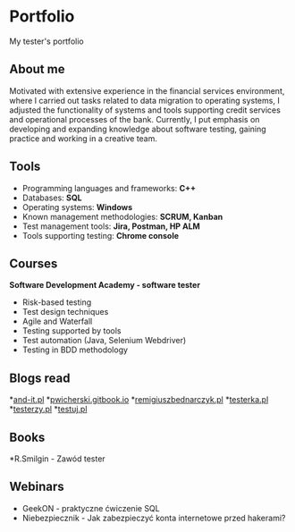 # Portfolio
My tester's portfolio
## About me ##
Motivated with extensive experience in the financial services environment, where I carried out tasks related to data migration to operating systems, I adjusted the functionality of systems and tools supporting credit services and operational processes of the bank.
Currently, I put emphasis on developing and expanding knowledge about software testing, gaining practice and working in a creative team.
## Tools ##
* Programming languages and frameworks: **C++**
* Databases: **SQL**
* Operating systems: **Windows**
* Known management methodologies: **SCRUM, Kanban**
* Test management tools: **Jira, Postman, HP ALM**
* Tools supporting testing: **Chrome console**
## Courses ##
**Software Development Academy - software tester**
* Risk-based testing
* Test design techniques
* Agile and Waterfall
* Testing supported by tools
* Test automation (Java, Selenium Webdriver)
* Testing in BDD methodology
## Blogs read
*[and-it.pl](http://and-it.pl/wpblog/)
*[pwicherski.gitbook.io]( https://pwicherski.gitbook.io/)
*[remigiuszbednarczyk.pl]( https://remigiuszbednarczyk.pl/)
*[testerka.pl]( http://testerka.pl/)
*[testerzy.pl]( https://testerzy.pl/)
*[testuj.pl]( https://testuj.pl/)
## Books
*R.Smilgin - Zawód tester
## Webinars
* GeekON - praktyczne ćwiczenie SQL
* Niebezpiecznik - Jak zabezpieczyć konta internetowe przed hakerami? 



